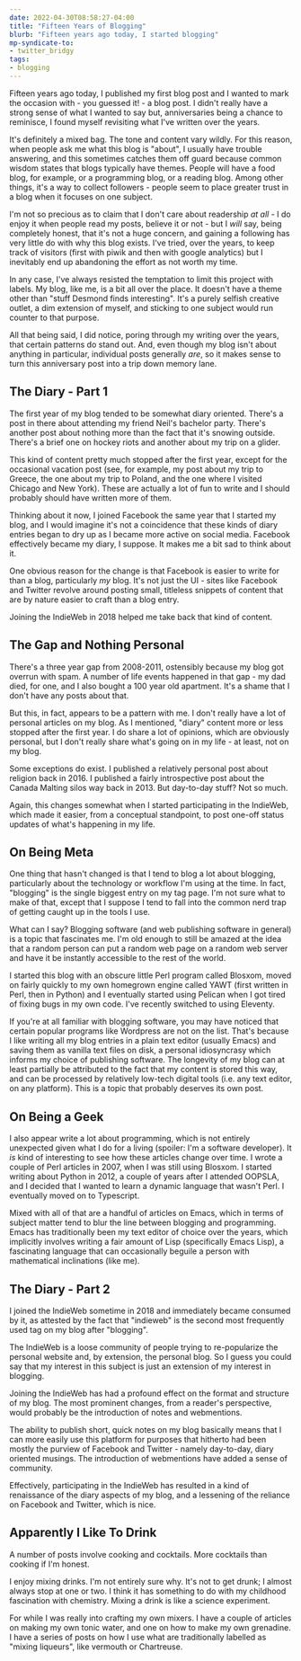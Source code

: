 ```yaml
---
date: 2022-04-30T08:58:27-04:00
title: "Fifteen Years of Blogging"
blurb: "Fifteen years ago today, I started blogging"
mp-syndicate-to:
- twitter_bridgy
tags:
- blogging
---
```


Fifteen years ago today, I published my first blog post and I wanted to mark
the occasion with - you guessed it! - a blog post.  I didn't really have a
strong sense of what I wanted to say but, anniversaries being a chance to
reminisce, I found myself revisiting what I've written over the years.

It's definitely a mixed bag.  The tone and content vary wildly.  For this
reason, when people ask me what this blog is "about", I usually have trouble
answering, and this sometimes catches them off guard because common wisdom
states that blogs typically have themes.  People will have a food blog, for
example, or a programming blog, or a reading blog.  Among other things, it's
a way to collect followers - people seem to place greater trust in a blog
when it focuses on one subject.

I'm not so precious as to claim that I don't care about readership *at
all* - I do enjoy it when people read my posts, believe it or not - but I
*will* say, being completely honest, that it's not a huge concern, and
gaining a following has very little do with why this blog exists.  I've
tried, over the years, to keep track of visitors (first with piwik and then
with google analytics) but I inevitably end up abandoning the effort as not
worth my time.

In any case, I've always resisted the temptation to limit this project with
labels.  My blog, like me, is a bit all over the place.  It doesn't have a
theme other than "stuff Desmond finds interesting".  It's a purely selfish
creative outlet, a dim extension of myself, and sticking to one subject
would run counter to that purpose.

All that being said, I did notice, poring through my writing over the years,
that certain patterns do stand out.  And, even though my blog isn't about
anything in particular, individual posts generally *are*, so it makes sense
to turn this anniversary post into a trip down memory lane.

## The Diary - Part 1

The first year of my blog tended to be somewhat diary oriented.  There's a
post in there about attending my friend Neil's bachelor party.  There's
another post about nothing more than the fact that it's snowing outside.
There's a brief one on hockey riots and another about my trip on a glider.

This kind of content pretty much stopped after the first year, except for
the occasional vacation post (see, for example, my post about my trip to
Greece, the one about my trip to Poland, and the one where I visited Chicago
and New York).  These are actually a lot of fun to write and I should
probably should have written more of them.

Thinking about it now, I joined Facebook the same year that I started my
blog, and I would imagine it's not a coincidence that these kinds of diary
entries began to dry up as I became more active on social media.  Facebook
effectively became my diary, I suppose.  It makes me a bit sad to think
about it.

One obvious reason for the change is that Facebook is easier to write for
than a blog, particularly *my* blog.  It's not just the UI - sites like
Facebook and Twitter revolve around posting small, titleless snippets of
content that are by nature easier to craft than a blog entry.

Joining the IndieWeb in 2018 helped me take back that kind of content.

## The Gap and Nothing Personal

There's a three year gap from 2008-2011, ostensibly because my blog got
overrun with spam.  A number of life events happened in that gap - my dad
died, for one, and I also bought a 100 year old apartment.  It's a shame
that I don't have any posts about that.

But this, in fact, appears to be a pattern with me.  I don't really have a
lot of personal articles on my blog.  As I mentioned, "diary" content more
or less stopped after the first year.  I do share a lot of opinions, which
are obviously personal, but I don't really share what's going on in my
life - at least, not on my blog.

Some exceptions do exist.  I published a relatively personal post about
religion back in 2016.  I published a fairly introspective post about the
Canada Malting silos way back in 2013.  But day-to-day stuff?  Not so much.

Again, this changes somewhat when I started participating in the IndieWeb,
which made it easier, from a conceptual standpoint, to post one-off status
updates of what's happening in my life.

## On Being Meta

One thing that hasn't changed is that I tend to blog a lot about blogging,
particularly about the technology or workflow I'm using at the time.  In
fact, "blogging" is the single biggest entry on my tag page.  I'm not sure
what to make of that, except that I suppose I tend to fall into the common
nerd trap of getting caught up in the tools I use.

What can I say?  Blogging software (and web publishing software in general)
is a topic that fascinates me. I'm old enough to still be amazed at the idea
that a random person can put a random web page on a random web server and
have it be instantly accessible to the rest of the world.

I started this blog with an obscure little Perl program called Blosxom,
moved on fairly quickly to my own homegrown engine called YAWT (first
written in Perl, then in Python) and I eventually started using Pelican when
I got tired of fixing bugs in my own code.  I've recently switched to using
Eleventy.

If you're at all familiar with blogging software, you may have noticed that
certain popular programs like Wordpress are not on the list.  That's because
I like writing all my blog entries in a plain text editor (usually Emacs)
and saving them as vanilla text files on disk, a personal idiosyncrasy which
informs my choice of publishing software.  The longevity of my blog can at
least partially be attributed to the fact that my content is stored this
way, and can be processed by relatively low-tech digital tools (i.e. any
text editor, on any platform).  This is a topic that probably deserves its
own post.

## On Being a Geek

I also appear write a lot about programming, which is not entirely
unexpected given what I do for a living (spoiler: I'm a software developer).
It *is* kind of interesting to see how these articles change over time.  I
wrote a couple of Perl articles in 2007, when I was still using Blosxom.  I
started writing about Python in 2012, a couple of years after I attended
OOPSLA, and I decided that I wanted to learn a dynamic language that wasn't
Perl.  I eventually moved on to Typescript.

Mixed with all of that are a handful of articles on Emacs, which in terms of
subject matter tend to blur the line between blogging and programming.
Emacs has traditionally been my text editor of choice over the years, which
implicitly involves writing a fair amount of Lisp (specifically Emacs Lisp),
a fascinating language that can occasionally beguile a person with
mathematical inclinations (like me).

## The Diary - Part 2

I joined the IndieWeb sometime in 2018 and immediately became consumed by
it, as attested by the fact that "indieweb" is the second most frequently
used tag on my blog after "blogging".

The IndieWeb is a loose community of people trying to re-popularize the
personal website and, by extension, the personal blog.  So I guess you could
say that my interest in this subject is just an extension of my interest in
blogging.

Joining the IndieWeb has had a profound effect on the format and structure
of my blog.  The most prominent changes, from a reader's perspective, would
probably be the introduction of notes and webmentions.

The ability to publish short, quick notes on my blog basically means that I
can more easily use this platform for purposes that hitherto had been mostly
the purview of Facebook and Twitter - namely day-to-day, diary oriented
musings.  The introduction of webmentions have added a sense of community.

Effectively, participating in the IndieWeb has resulted in a kind of
renaissance of the diary aspects of my blog, and a lessening of the
reliance on Facebook and Twitter, which is nice.

## Apparently I Like To Drink

A number of posts involve cooking and cocktails.  More cocktails than
cooking if I'm honest.

I enjoy mixing drinks.  I'm not entirely sure why. It's not to get drunk; I
almost always stop at one or two.  I think it has something to do with my
childhood fascination with chemistry.  Mixing a drink is like a science
experiment.

For while I was really into crafting my own mixers.  I have a couple of
articles on making my own tonic water, and one on how to make my own
grenadine.  I have a series of posts on how I use what are traditionally
labelled as "mixing liqueurs", like vermouth or Chartreuse.


